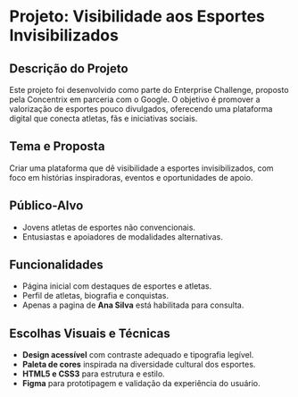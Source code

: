 # Projeto: Visibilidade aos Esportes Invisibilizados

## Descrição do Projeto
Este projeto foi desenvolvido como parte do Enterprise Challenge, proposto pela Concentrix em parceria com o Google. O objetivo é promover a valorização de esportes pouco divulgados, oferecendo uma plataforma digital que conecta atletas, fãs e iniciativas sociais.

## Tema e Proposta
Criar uma plataforma que dê visibilidade a esportes invisibilizados, com foco em histórias inspiradoras, eventos e oportunidades de apoio.

## Público-Alvo
- Jovens atletas de esportes não convencionais.
- Entusiastas e apoiadores de modalidades alternativas.

## Funcionalidades
- Página inicial com destaques de esportes e atletas.
- Perfil de atletas, biografia e conquistas. 
- Apenas a pagina de **Ana Silva** está habilitada para consulta.

## Escolhas Visuais e Técnicas
- **Design acessível** com contraste adequado e tipografia legível.
- **Paleta de cores** inspirada na diversidade cultural dos esportes.
- **HTML5 e CSS3** para estrutura e estilo.
- **Figma** para prototipagem e validação da experiência do usuário.
